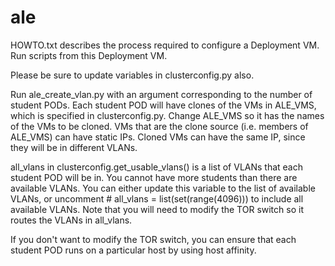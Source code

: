 # ale
HOWTO.txt describes the process required to configure a Deployment VM. Run scripts from this Deployment VM.

Please be sure to update variables in clusterconfig.py also.

Run ale_create_vlan.py with an argument corresponding to the number of student PODs. 
Each student POD will have clones of the VMs in ALE_VMS, which is specified in clusterconfig.py. Change ALE_VMS so it has the names of the VMs to be cloned. VMs that are the clone source (i.e. members of ALE_VMS) can have static IPs. Cloned VMs can have the same IP, since they will be in different VLANs.

all_vlans in clusterconfig.get_usable_vlans() is a list of VLANs that each student POD will be in. You cannot have more students than there are available VLANs. You can either update this variable to the list of available VLANs, or uncomment 
\# all_vlans = list(set(range(4096)))
to include all available VLANs.
Note that you will need to modify the TOR switch so it routes the VLANs in all_vlans.

If you don't want to modify the TOR switch, you can ensure that each student POD runs on a particular host by using host affinity.
